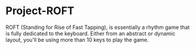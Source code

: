 # Project-ROFT
 ROFT (Standing for Rise of Fast Tapping), is essentially a rhythm game that is fully dedicated to the keyboard. 
Either from an abstract or dynamic layout, you'll be using more than 10 keys to play the game.
